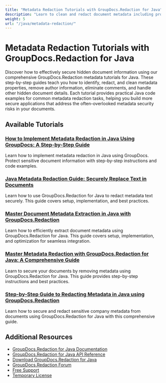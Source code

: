 ```yaml
---
title: "Metadata Redaction Tutorials with GroupDocs.Redaction for Java"
description: "Learn to clean and redact document metadata including properties, comments, and hidden information with these GroupDocs.Redaction Java tutorials."
weight: 5
url: "/java/metadata-redaction/"
---
```

# Metadata Redaction Tutorials with GroupDocs.Redaction for Java

Discover how to effectively secure hidden document information using our comprehensive GroupDocs.Redaction metadata tutorials for Java. These step-by-step guides teach you how to identify, redact, and clean metadata properties, remove author information, eliminate comments, and handle other hidden document details. Each tutorial provides practical Java code examples for common metadata redaction tasks, helping you build more secure applications that address the often-overlooked metadata security risks in your documents.

## Available Tutorials

### [How to Implement Metadata Redaction in Java Using GroupDocs&#58; A Step-by-Step Guide](./groupdocs-redaction-java-metadata-implementation/)
Learn how to implement metadata redaction in Java using GroupDocs. Protect sensitive document information with step-by-step instructions and code examples.

### [Java Metadata Redaction Guide&#58; Securely Replace Text in Documents](./java-redaction-metadata-text-replacement-guide/)
Learn how to use GroupDocs.Redaction for Java to redact metadata text securely. This guide covers setup, implementation, and best practices.

### [Master Document Metadata Extraction in Java with GroupDocs.Redaction](./groupdocs-redaction-java-document-metadata-extraction/)
Learn how to efficiently extract document metadata using GroupDocs.Redaction for Java. This guide covers setup, implementation, and optimization for seamless integration.

### [Master Metadata Redaction with GroupDocs.Redaction for Java&#58; A Comprehensive Guide](./metadata-redaction-groupdocs-java-guide/)
Learn to secure your documents by removing metadata using GroupDocs.Redaction for Java. This guide provides step-by-step instructions and best practices.

### [Step-by-Step Guide to Redacting Metadata in Java using GroupDocs.Redaction](./java-metadata-redaction-groupdocs-tutorial/)
Learn how to secure and redact sensitive company metadata from documents using GroupDocs.Redaction for Java with this comprehensive guide.

## Additional Resources

- [GroupDocs.Redaction for Java Documentation](https://docs.groupdocs.com/redaction/java/)
- [GroupDocs.Redaction for Java API Reference](https://reference.groupdocs.com/redaction/java/)
- [Download GroupDocs.Redaction for Java](https://releases.groupdocs.com/redaction/java/)
- [GroupDocs.Redaction Forum](https://forum.groupdocs.com/c/redaction)
- [Free Support](https://forum.groupdocs.com/)
- [Temporary License](https://purchase.groupdocs.com/temporary-license/)

